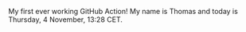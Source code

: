 My first ever working GitHub Action!
My name is Thomas and today is Thursday, 4 November, 13:28 CET. 
